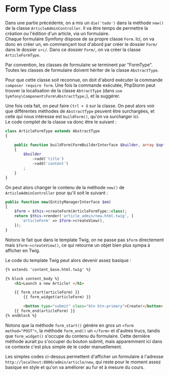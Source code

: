 # Form Type Class

Dans une partie précédente, on a mis un `die('todo')` dans la méthode `new()` de 
la classe `ArticleAdminController`. Il va être temps de permettre la création ou
l'édition d'un article, via un formulaire.  
Chaque formulaire Symfony dispose de sa propre classe `Form`. Ici, on va donc en
créer un, en commençant tout d'abord par créer le dossier `Form/` dans le dossier
`src/`. Dans ce dossier `Form/`, on va créer la classe `ArticleFormType`.  

Par convention, les classes de formulaire se terminent par "FormType".  
Toutes les classes de formulaire doivent hériter de la classe `AbstractType`.  

Pour que cette classe soit reconnue, on doit d'abord exécuter la commande
`composer require form`. Une fois la commande exécutée, PhpStorm peut trouver
la localisation de la classe `AbtractType`
(dans `use Symfony\Component\Form\AbstractType;`), et la suggérer.  

Une fois cela fait, on peut faire `Ctrl + O` sur la classe. On peut alors
voir que différentes méthodes de `AbstractType` peuvent être surchargées,
et celle qui nous intéresse est `buildForm()`, qu'on va surcharger ici.  
Le code complet de la classe va donc être le suivant :

```PHP
class ArticleFormType extends AbstractType
{

    public function buildForm(FormBuilderInterface $builder, array $options)
    {
        $builder
            ->add('title')
            ->add('content')
        ;
    }
}
```

On peut alors changer le contenu de la méthode `new()` de
`ArticleAdminController` pour qu'il soit le suivant :
```PHP
public function new(EntityManagerInterface $em)
{
    $form = $this->createForm(ArticleFormType::class);
    return $this->render('article_admin/new.html.twig', [
       'articleForm' => $form->createView(),
    ]);
}
```

Notons le fait que dans le template Twig, on ne passe pas `$form`
directement mais `$form->createView()`, ce qui retourne un
objet bien plus sympa à afficher en Twig.  

Le code du template Twig peut alors devenir assez basique :
```HTML
{% extends 'content_base.html.twig' %}

{% block content_body %}
    <h1>Launch a new Article! </h1>

    {{ form_start(articleForm) }}
        {{ form_widget(articleForm) }}

        <button type="submit" class="btn btn-primary">Create!</button>
    {{ form_end(articleForm) }}
{% endblock %}
```

Notons que la méthode `form_start()` génère en gros un 
`<form method="POST">`, la méthode `form_end()` un 
`</form>` et d'autres trucs, tandis que `form_widget()` 
s'occupe du contenu du formulaire. Cette dernière méthode aurait
pu s'occuper du bouton submit, mais apparemment ici dans ce contexte
c'est plus simple de le coder manuellement.  

Les simples codes ci-dessus permettent d'afficher un formulaire 
à l'adresse `http://localhost:8000/admin/article/new`, qui reste pour le 
moment assez basique en style et qu'on va améliorer au fur et à mesure
du cours.